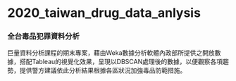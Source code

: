 # 2020_taiwan_drug_data_anlysis

### 全台毒品犯罪資料分析

巨量資料分析課程的期末專案，藉由Weka數據分析軟體內政部所提供之開放數據，搭配Tableau的視覺化效果，呈現以DBSCAN處理後的數據，以便觀察各項趨勢，提供警方建議依此分析結果根據各區狀況加強毒品防範措施。
